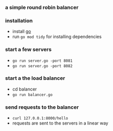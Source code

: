 ### a simple round robin balancer

### installation

- install [go](go.dev)
- run ```go mod tidy``` for installing dependencies

### start a few servers

- ```go run server.go -port 8081```
- ```go run server.go -port 8082```

### start a the load balancer

- cd balancer
- ```go run balancer.go```

### send requests to the balancer

- ```curl 127.0.0.1:8000/hello```
- requests are sent to the servers in a linear way
